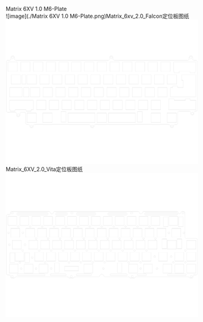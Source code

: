 Matrix 6XV 1.0 M6-Plate<br/>![image](./Matrix 6XV 1.0 M6-Plate.png)Matrix_6xv_2.0_Falcon定位板图纸<br/>![image](./Matrix_6xv_2.0_Falcon定位板图纸.png)Matrix_6XV_2.0_Vita定位板图纸<br/>![image](./Matrix_6XV_2.0_Vita定位板图纸.png)